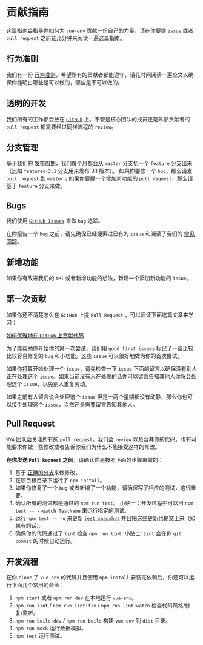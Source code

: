 # 贡献指南

这篇指南会指导你如何为 `vue-env` 贡献一份自己的力量，请在你要提 `issue` 或者 `pull request` 之前花几分钟来阅读一遍这篇指南。

## 行为准则

我们有一份 [行为准则](./CODE_OF_CONDUCT.md)，希望所有的贡献者都能遵守，请花时间阅读一遍全文以确保你能明白哪些是可以做的，哪些是不可以做的。

## 透明的开发

我们所有的工作都会放在 [`GitHub`](https://github.com/wya-team) 上。不管是核心团队的成员还是外部贡献者的 `pull request` 都需要经过同样流程的 `review`。

## 分支管理

基于我们的 [发布周期](./CHANGELOG.md)，我们每个月都会从 `master` 分支切一个 `feature` 分支出来（比如 `features-3.1` 分支用来发布 3.1 版本）。 如果你要修一个 `bug`，那么请发 `pull request` 到 `master`；如果你要提一个增加新功能的 `pull request`，那么请基于 `feature` 分支来做。

## Bugs

我们使用 [`GitHub Issues`](https://github.com/wya-team/vue-env/issues) 来做 `bug` 追踪。

在你报告一个 `bug` 之前，请先确保已经搜索过已有的 `issue` 和阅读了我们的 [常见问题](https://github.com/wya-team/vue-env/wiki/FAQ)。

## 新增功能

如果你有改进我们的 `API` 或者新增功能的想法，新建一个添加新功能的 `issue`。

## 第一次贡献

如果你还不清楚怎么在 `GitHub` 上提 `Pull Request` ，可以阅读下面这篇文章来学习：

[如何优雅地在 `GitHub` 上贡献代码](https://segmentfault.com/a/1190000000736629)

为了能帮助你开始你的第一次尝试，我们用 `good first issues` 标记了一些比较比较容易修复的 `bug` 和小功能。这些 `issue` 可以很好地做为你的首次尝试。

如果你打算开始处理一个 `issue`，请先检查一下 `issue` 下面的留言以确保没有别人正在处理这个 `issue`。如果当前没有人在处理的话你可以留言告知其他人你将会处理这个 `issue`，以免别人重复劳动。

如果之前有人留言说会处理这个 `issue` 但是一两个星期都没有动静，那么你也可以接手处理这个 `issue`，当然还是需要留言告知其他人。

## Pull Request

`WYA` 团队会关注所有的 `pull request`，我们会 `review` 以及合并你的代码，也有可能要求你做一些修改或者告诉你我们为什么不能接受这样的修改。

**在你发送 `Pull Request` 之前**，请确认你是按照下面的步骤来做的：

1. 基于 [正确的分支](/)来做修改。
2. 在项目根目录下运行了 `npm install`。
3. 如果你修复了一个 `bug` 或者新增了一个功能，请确保写了相应的测试，这很重要。
4. 确认所有的测试都是通过的 `npm run test`。 小贴士：开发过程中可以用 `npm test -- --watch TestName` 来运行指定的测试。
5. 运行 `npm test -- -u` 来更新 [`jest snapshot`](http://facebook.github.io/jest/docs/en/snapshot-testing.html#snapshot-testing-with-jest) 并且把这些更新也提交上来（如果有的话）。
6. 确保你的代码通过了 `lint` 检查 `npm run lint`. 小贴士: `Lint` 会在你 `git commit` 的时候自动运行。


## 开发流程

在你 `clone` 了 `vue-env`  的代码并且使用 `npm install` 安装完依赖后，你还可以运行下面几个常用的命令：

1. `npm start` 或者 `npm run dev` 在本地运行 `vue-env`。
2. `npm run lint` / `npm run lint:fix` / `npm run lint:watch` 检查代码风格/修复/监听。
3. `npm run build:dev` / `npm run build` 构建 `vue-env` 到 `dist` 目录。
4. `npm run mock` 运行数据模拟。
5. `npm test` 运行测试。
